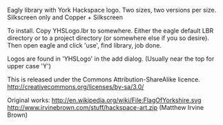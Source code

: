 Eagly library with York Hackspace logo. Two sizes, two versions per size. Silkscreen only and Copper + Silkscreen

To install. Copy YHSLogo.lbr to somewhere. Either the eagle default LBR directory or to a project directory (or somewhere else if you so desire). Then open eagle and click 'use', find library, job done.

Logos are found in 'YHSLogo' in the add dialog. (Usually near the top for upper case 'Y')

This is released under the Commons Attribution-ShareAlike licence.
http://creativecommons.org/licenses/by-sa/3.0/

Original works:
http://en.wikipedia.org/wiki/File:FlagOfYorkshire.svg
http://www.irvinebrown.com/stuff/hackspace-art.zip (Matthew Irvine Brown)
